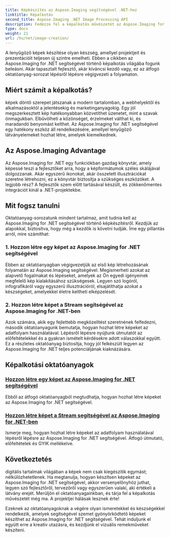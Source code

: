 ```yaml
---
title: Képkészítés az Aspose.Imaging segítségével .NET-hez
linktitle: Képalkotás
second_title: Aspose.Imaging .NET Image Processing API
description: Fedezze fel a képalkotás művészetét az Aspose.Imaging for .NET segítségével. Tanulj meg lenyűgöző látványelemeket készíteni ebben a kiterjedt oktatóanyag-sorozatban.
type: docs
weight: 21
url: /hu/net/image-creation/
---
```


A lenyűgöző képek készítése olyan készség, amellyel projektjeit és prezentációit teljesen új szintre emelheti. Ebben a cikkben az Aspose.Imaging for .NET segítségével történő képalkotás világába fogunk beleásni. Akár tapasztalt fejlesztő, akár kíváncsi kezdő vagy, ez az átfogó oktatóanyag-sorozat lépésről lépésre végigvezeti a folyamaton.

## Miért számít a képalkotás?

képek döntő szerepet játszanak a modern tartalomban, a webhelyektől és alkalmazásoktól a jelentésekig és marketinganyagokig. Egy jól megszerkesztett kép hatékonyabban közvetíthet üzenetet, mint a szavak önmagukban. Elbűvölheti a közönséget, érzelmeket válthat ki, és maradandó benyomást kelthet. Az Aspose.Imaging for .NET segítségével egy hatékony eszköz áll rendelkezésére, amellyel lenyűgöző látványelemeket hozhat létre, amelyek kiemelkednek.

## Az Aspose.Imaging Advantage

Az Aspose.Imaging for .NET egy funkciókban gazdag könyvtár, amely képessé teszi a fejlesztőket arra, hogy a képformátumok széles skálájával dolgozzanak. Akár egyszerű ikonokat, akár összetett illusztrációkat szeretne létrehozni, ez a könyvtár biztosítja a szükséges eszközöket. A legjobb rész? A fejlesztők szem előtt tartásával készült, és zökkenőmentes integrációt kínál a .NET-projektekbe.

## Mit fogsz tanulni

Oktatóanyag-sorozatunk mindent tartalmaz, amit tudnia kell az Aspose.Imaging for .NET segítségével történő képkészítésről. Kezdjük az alapokkal, biztosítva, hogy még a kezdők is követni tudják. Íme egy pillantás arról, mire számíthat:

### 1. Hozzon létre egy képet az Aspose.Imaging for .NET segítségével
   Ebben az oktatóanyagban végigvezetjük az első kép létrehozásának folyamatán az Aspose.Imaging segítségével. Megismerheti azokat az alapvető fogalmakat és lépéseket, amelyek az Ön egyedi igényeinek megfelelő kép kialakításához szükségesek. Legyen szó logóról, infografikáról vagy egyszerű illusztrációról, elsajátíthatja azokat a készségeket, amelyekkel életre keltheti elképzelését.

### 2. Hozzon létre képet a Stream segítségével az Aspose.Imaging for .NET-ben
   Azok számára, akik egy fejlettebb megközelítést szeretnének felfedezni, második oktatóanyagunk bemutatja, hogyan hozhat létre képeket az adatfolyam használatával. Lépésről lépésre nyújtunk útmutatót az előfeltételekkel és a gyakran ismételt kérdésekre adott válaszokkal együtt. Ez a részletes oktatóanyag biztosítja, hogy jól felkészült legyen az Aspose.Imaging for .NET teljes potenciáljának kiaknázására.

## Képalkotási oktatóanyagok
### [Hozzon létre egy képet az Aspose.Imaging for .NET segítségével](./create-an-image/)
Ebből az átfogó oktatóanyagból megtudhatja, hogyan hozhat létre képeket az Aspose.Imaging for .NET segítségével.
### [Hozzon létre képet a Stream segítségével az Aspose.Imaging for .NET-ben](./create-image-using-stream/)
Ismerje meg, hogyan hozhat létre képeket az adatfolyam használatával lépésről lépésre az Aspose.Imaging for .NET segítségével. Átfogó útmutató, előfeltételek és GYIK mellékelve.

## Következtetés

digitális tartalmak világában a képek nem csak kiegészítik egymást; nélkülözhetetlenek. Ha megtanulja, hogyan készítsen képeket az Aspose.Imaging for .NET segítségével, akkor versenyelőnyhöz juthat, legyen szó fejlesztőről, tervezőről vagy egyszerűen valaki, aki értékeli a látvány erejét. Merüljön el oktatóanyagainkban, és tárja fel a képalkotás művészetét még ma. A projektjei hálásak lesznek érte!

Ezeknek az oktatóanyagoknak a végére olyan ismeretekkel és készségekkel rendelkezik, amelyek segítségével szemet gyönyörködtető képeket készíthet az Aspose.Imaging for .NET segítségével. Tehát induljunk el együtt erre a kreatív utazásra, és kezdjünk el vizuális remekműveket készíteni.